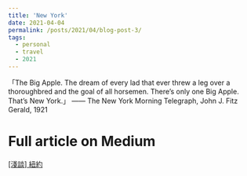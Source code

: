 ```yaml
---
title: 'New York'
date: 2021-04-04
permalink: /posts/2021/04/blog-post-3/
tags:
  - personal
  - travel
  - 2021
---
```


「The Big Apple. The dream of every lad that ever threw a leg over a thoroughbred and the goal of all horsemen.
There’s only one Big Apple. That’s New York.」
—— The New York Morning Telegraph, John J. Fitz Gerald, 1921 

Full article on Medium
======
[[淺談] 紐約](https://medium.com/@jackson1998/%E6%B7%BA%E8%AB%87-%E6%94%9D%E5%BD%B1-83223ca0a16c)